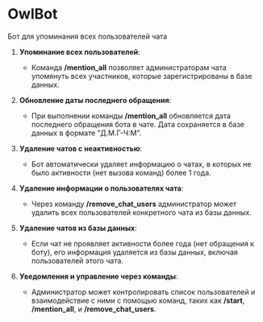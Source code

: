 # OwlBot
Бот для упоминания всех пользователей чата

1. **Упоминание всех пользователей**:
   - Команда **/mention_all** позволяет администраторам чата упомянуть всех участников, которые зарегистрированы в базе данных.

2. **Обновление даты последнего обращения**:
   - При выполнении команды **/mention_all** обновляется дата последнего обращения бота в чате. Дата сохраняется в базе данных в формате "Д.М.Г-Ч:М".

3. **Удаление чатов с неактивностью**:
   - Бот автоматически удаляет информацию о чатах, в которых не было активности (нет вызова команд) более 1 года.

4. **Удаление информации о пользователях чата**:
   - Через команду **/remove_chat_users** администратор может удалить всех пользователей конкретного чата из базы данных.

5. **Удаление чатов из базы данных**:
   - Если чат не проявляет активности более года (нет обращения к боту), его информация удаляется из базы данных, включая пользователей этого чата.

6. **Уведомления и управление через команды**:
   - Администратор может контролировать список пользователей и взаимодействие с ними с помощью команд, таких как **/start**, **/mention_all**, и **/remove_chat_users**.
